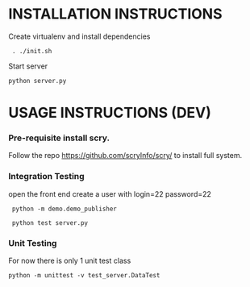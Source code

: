 # INSTALLATION INSTRUCTIONS


Create virtualenv and install dependencies
```
 . ./init.sh
```


Start server
```
python server.py
```

# USAGE INSTRUCTIONS (DEV)

### Pre-requisite install scry.
 Follow the repo https://github.com/scryInfo/scry/ to install full system.
 
### Integration Testing
open the front end
create a user with login=22 password=22
```
 python -m demo.demo_publisher
 
 python test server.py
```

### Unit Testing
For now there is only 1 unit test class
```
python -m unittest -v test_server.DataTest
```